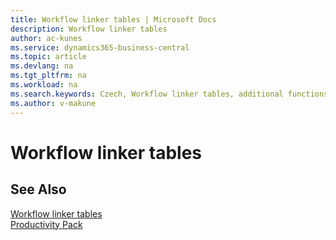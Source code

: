 ```yaml
---
title: Workflow linker tables | Microsoft Docs
description: Workflow linker tables
author: ac-kunes
ms.service: dynamics365-business-central
ms.topic: article
ms.devlang: na
ms.tgt_pltfrm: na
ms.workload: na
ms.search.keywords: Czech, Workflow linker tables, additional functions
ms.author: v-makune
---
```

# Workflow linker tables

## See Also

[Workflow linker tables](ac-workflow-linker-tables-setup.md)  
[Productivity Pack](ac-productivity-pack.md)

